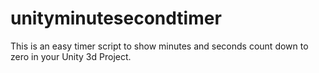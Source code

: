 # unityminutesecondtimer
This is an easy timer script to show minutes and seconds count down to zero in your Unity 3d Project. 
